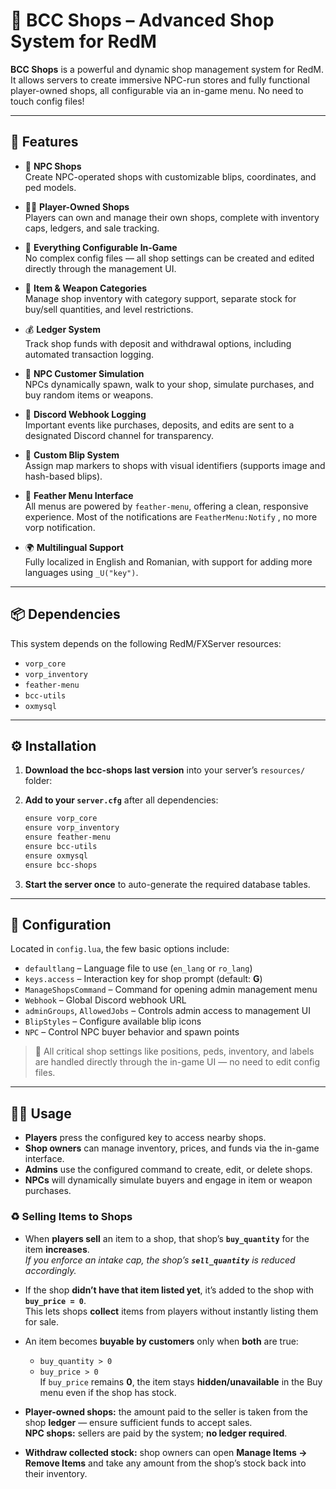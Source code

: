# 🛒 BCC Shops – Advanced Shop System for RedM

**BCC Shops** is a powerful and dynamic shop management system for RedM. It allows servers to create immersive NPC-run stores and fully functional player-owned shops, all configurable via an in-game menu. No need to touch config files!

---



## 🚀 Features

- 🧍 **NPC Shops**  
  Create NPC-operated shops with customizable blips, coordinates, and ped models.

- 🧑‍🌾 **Player-Owned Shops**  
  Players can own and manage their own shops, complete with inventory caps, ledgers, and sale tracking.



- 🔧 **Everything Configurable In-Game**  
  No complex config files — all shop settings can be created and edited directly through the management UI.



- 🧾 **Item & Weapon Categories**  
  Manage shop inventory with category support, separate stock for buy/sell quantities, and level restrictions.

- 💰 **Ledger System**  
  Track shop funds with deposit and withdrawal options, including automated transaction logging.

- 🤖 **NPC Customer Simulation**  
  NPCs dynamically spawn, walk to your shop, simulate purchases, and buy random items or weapons.

- 📢 **Discord Webhook Logging**  
  Important events like purchases, deposits, and edits are sent to a designated Discord channel for transparency.

- 🧭 **Custom Blip System**  
  Assign map markers to shops with visual identifiers (supports image and hash-based blips).

- 🧠 **Feather Menu Interface**  
  All menus are powered by `feather-menu`, offering a clean, responsive experience.
  Most of the notifications are `FeatherMenu:Notify` , no more vorp notification.

- 🌍 **Multilingual Support**  
  Fully localized in English and Romanian, with support for adding more languages using `_U("key")`.

---

## 📦 Dependencies

This system depends on the following RedM/FXServer resources:

- `vorp_core`
- `vorp_inventory`
- `feather-menu`
- `bcc-utils`
- `oxmysql`

---

## ⚙️ Installation

1. **Download the bcc-shops last version** into your server’s `resources/` folder:

2. **Add to your `server.cfg`** after all dependencies:
   ```txt
   ensure vorp_core
   ensure vorp_inventory
   ensure feather-menu
   ensure bcc-utils
   ensure oxmysql
   ensure bcc-shops
   ```

3. **Start the server once** to auto-generate the required database tables.

---

## 🔧 Configuration

Located in `config.lua`, the few basic options include:

- `defaultlang` – Language file to use (`en_lang` or `ro_lang`)
- `keys.access` – Interaction key for shop prompt (default: **G**)
- `ManageShopsCommand` – Command for opening admin management menu
- `Webhook` – Global Discord webhook URL
- `adminGroups`, `AllowedJobs` – Controls admin access to management UI
- `BlipStyles` – Configure available blip icons
- `NPC` – Control NPC buyer behavior and spawn points

> 📝 All critical shop settings like positions, peds, inventory, and labels are handled directly through the in-game UI — no need to edit config files.

---

## 🧑‍💼 Usage

- **Players** press the configured key to access nearby shops.
- **Shop owners** can manage inventory, prices, and funds via the in-game interface.
- **Admins** use the configured command to create, edit, or delete shops.
- **NPCs** will dynamically simulate buyers and engage in item or weapon purchases.


### ♻️ Selling Items to Shops

- When **players sell** an item to a shop, that shop’s **`buy_quantity`** for the item **increases**.  
  *If you enforce an intake cap, the shop’s **`sell_quantity`** is reduced accordingly.*

- If the shop **didn’t have that item listed yet**, it’s added to the shop with **`buy_price = 0`**.  
  This lets shops **collect** items from players without instantly listing them for sale.

- An item becomes **buyable by customers** only when **both** are true:
  - `buy_quantity > 0`
  - `buy_price > 0`  
  If `buy_price` remains **0**, the item stays **hidden/unavailable** in the Buy menu even if the shop has stock.

- **Player-owned shops:** the amount paid to the seller is taken from the shop **ledger** — ensure sufficient funds to accept sales.  
  **NPC shops:** sellers are paid by the system; **no ledger required**.

- **Withdraw collected stock:** shop owners can open **Manage Items → Remove Items** and take any amount from the shop’s stock back into their inventory.
